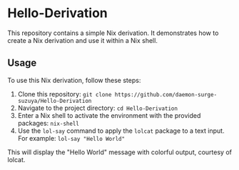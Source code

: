 # Hello-Derivation

This repository contains a simple Nix derivation. It demonstrates how to create a Nix derivation and use it within a Nix shell.

## Usage

To use this Nix derivation, follow these steps:

1. Clone this repository:
`git clone https://github.com/daemon-surge-suzuya/Hello-Derivation`
2. Navigate to the project directory:
`cd Hello-Derivation`
3. Enter a Nix shell to activate the environment with the provided packages:
`nix-shell`
4. Use the `lol-say` command to apply the `lolcat` package to a text input. For example:
`lol-say "Hello World"`

This will display the "Hello World" message with colorful output, courtesy of lolcat.

